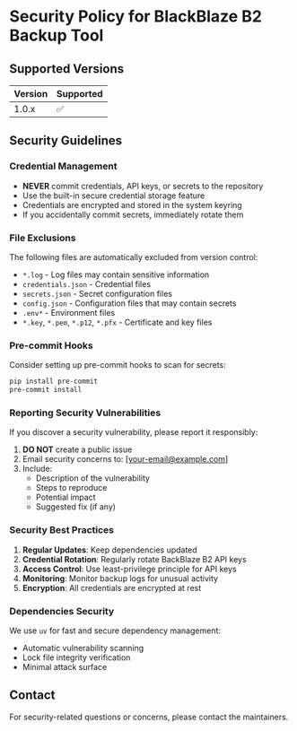 # Security Policy for BlackBlaze B2 Backup Tool

## Supported Versions

| Version | Supported          |
| ------- | ------------------ |
| 1.0.x   | :white_check_mark: |

## Security Guidelines

### Credential Management
- **NEVER** commit credentials, API keys, or secrets to the repository
- Use the built-in secure credential storage feature
- Credentials are encrypted and stored in the system keyring
- If you accidentally commit secrets, immediately rotate them

### File Exclusions
The following files are automatically excluded from version control:
- `*.log` - Log files may contain sensitive information
- `credentials.json` - Credential files
- `secrets.json` - Secret configuration files
- `config.json` - Configuration files that may contain secrets
- `.env*` - Environment files
- `*.key`, `*.pem`, `*.p12`, `*.pfx` - Certificate and key files

### Pre-commit Hooks
Consider setting up pre-commit hooks to scan for secrets:
```bash
pip install pre-commit
pre-commit install
```

### Reporting Security Vulnerabilities

If you discover a security vulnerability, please report it responsibly:

1. **DO NOT** create a public issue
2. Email security concerns to: [your-email@example.com]
3. Include:
   - Description of the vulnerability
   - Steps to reproduce
   - Potential impact
   - Suggested fix (if any)

### Security Best Practices

1. **Regular Updates**: Keep dependencies updated
2. **Credential Rotation**: Regularly rotate BackBlaze B2 API keys
3. **Access Control**: Use least-privilege principle for API keys
4. **Monitoring**: Monitor backup logs for unusual activity
5. **Encryption**: All credentials are encrypted at rest

### Dependencies Security

We use `uv` for fast and secure dependency management:
- Automatic vulnerability scanning
- Lock file integrity verification
- Minimal attack surface

## Contact

For security-related questions or concerns, please contact the maintainers.
